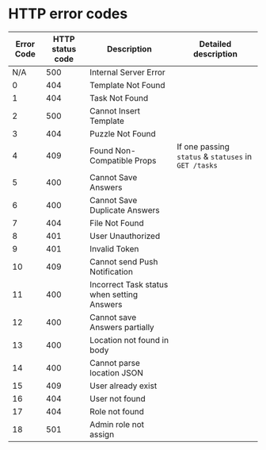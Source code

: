 # HTTP error codes

| Error Code | HTTP status code | Description                                | Detailed description                                 |
| ---------- | ---------------- | ------------------------------------------ | ---------------------------------------------------- |
| N/A        | 500              | Internal Server Error                      |                                                      |
| 0          | 404              | Template Not Found                         |                                                      |
| 1          | 404              | Task Not Found                             |                                                      |
| 2          | 500              | Cannot Insert Template                     |                                                      |
| 3          | 404              | Puzzle Not Found                           |                                                      |
| 4          | 409              | Found Non-Compatible Props                 | If one passing `status` & `statuses` in `GET /tasks` |
| 5          | 400              | Cannot Save Answers                        |                                                      |
| 6          | 400              | Cannot Save Duplicate Answers              |                                                      |
| 7          | 404              | File Not Found                             |                                                      |
| 8          | 401              | User Unauthorized                          |                                                      |
| 9          | 401              | Invalid Token                              |                                                      |
| 10         | 409              | Cannot send Push Notification              |                                                      |
| 11         | 400              | Incorrect Task status when setting Answers |                                                      |
| 12         | 400              | Cannot save Answers partially              |                                                      |
| 13         | 400              | Location not found in body                 |                                                      |
| 14         | 400              | Cannot parse location JSON                 |                                                      |
| 15         | 409              | User already exist                         |                                                      |
| 16         | 404              | User not found                             |                                                      |
| 17         | 404              | Role not found                             |                                                      |
| 18         | 501              | Admin role not assign                      |                                                      |
